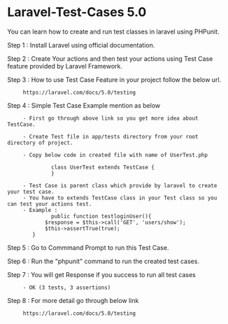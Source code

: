 # Laravel-Test-Cases 5.0
You can learn how to create and run test classes in laravel using PHPunit.

Step 1 : Install Laravel using official documentation.

Step 2 : Create Your actions and then test your actions using Test Case feature provided by Laravel Framework.

Step 3 : How to use Test Case Feature in your project follow the below url.
         
         https://laravel.com/docs/5.0/testing
         
Step 4 : Simple Test Case Example mention as below 

         - First go through above link so you get more idea about TestCase. 
         
         - Create Test file in app/tests directory from your root directory of project.
         
         - Copy below code in created file with name of UserTest.php
         
                  class UserTest extends TestCase {
                  }
                  
         - Test Case is parent class which provide by laravel to create your test case.
         - You have to extends TestCase class in your Test class so you can test your actions test.
         - Example : 
                  public function testloginUser(){
         		$response = $this->call('GET', 'users/show');
         		$this->assertTrue(true);
         	}
         
Step 5 : Go to Commmand Prompt to run this Test Case.

Step 6 : Run the "phpunit" command to run the created test cases.

Step 7 : You will get Response if you success to run all test cases 
         
         - OK (3 tests, 3 assertions) 
         
Step 8 : For more detail go through below link
         
         https://laravel.com/docs/5.0/testing

         
